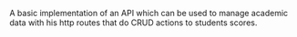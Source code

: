 A basic implementation of an API which can be used to manage academic data with his http routes that do CRUD actions to students scores.